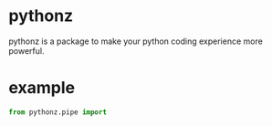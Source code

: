 # pythonz

pythonz is a package to make your python coding experience more powerful.

# example

```python
from pythonz.pipe import
```

